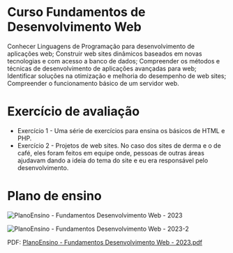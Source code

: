 # Curso Fundamentos de Desenvolvimento Web

Conhecer Linguagens de Programação para desenvolvimento de aplicações web; Construir web sites
dinâmicos baseados em novas tecnologias e com acesso a banco de dados; Compreender os métodos
e técnicas de desenvolvimento de aplicações avançadas para web; Identificar soluções na otimização e
melhoria do desempenho de web sites; Compreender o funcionamento básico de um servidor web.

# Exercício de avaliação

* Exercício 1 - Uma série de exercícios para ensina os básicos de HTML e PHP.
* Exercício 2 - Projetos de web sites. No caso dos sites de derma e o de café, eles foram feitos em equipe onde, pessoas de outras áreas ajudavam dando a ideia do tema do site e eu era responsável pelo desenvolvimento.

# Plano de ensino

![PlanoEnsino - Fundamentos Desenvolvimento Web - 2023](https://user-images.githubusercontent.com/123272343/230559757-f99baf0d-3524-4a9a-a968-0d79cbef98bc.png)

![PlanoEnsino - Fundamentos Desenvolvimento Web - 2023-2](https://user-images.githubusercontent.com/123272343/230559768-020f5413-ae06-478b-bf2e-e00b6d44bba8.png)

PDF: [PlanoEnsino - Fundamentos Desenvolvimento Web - 2023.pdf](https://github.com/DayanFA/Nucleo-Avancado-de-Empreendedorismo-e-Tecnologia-do-Acre/files/11176798/PlanoEnsino.-.Fundamentos.Desenvolvimento.Web.-.2023.pdf)
